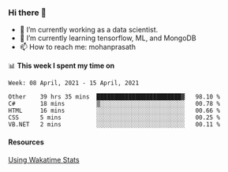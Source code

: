 ### Hi there 👋

- 🔭 I’m currently working as a data scientist.
- 🌱 I’m currently learning tensorflow, ML, and MongoDB
- 📫 How to reach me: mohanprasath

📊 **This week I spent my time on**
<!--START_SECTION:waka-->
```text
Week: 08 April, 2021 - 15 April, 2021

Other    39 hrs 35 mins  ████████████████████████▓   98.10 % 
C#       18 mins         ▒░░░░░░░░░░░░░░░░░░░░░░░░   00.78 % 
HTML     16 mins         ░░░░░░░░░░░░░░░░░░░░░░░░░   00.66 % 
CSS      5 mins          ░░░░░░░░░░░░░░░░░░░░░░░░░   00.25 % 
VB.NET   2 mins          ░░░░░░░░░░░░░░░░░░░░░░░░░   00.11 % 
```
<!--END_SECTION:waka-->

#### Resources
[Using Wakatime Stats](https://github.com/marketplace/actions/waka-readme)
